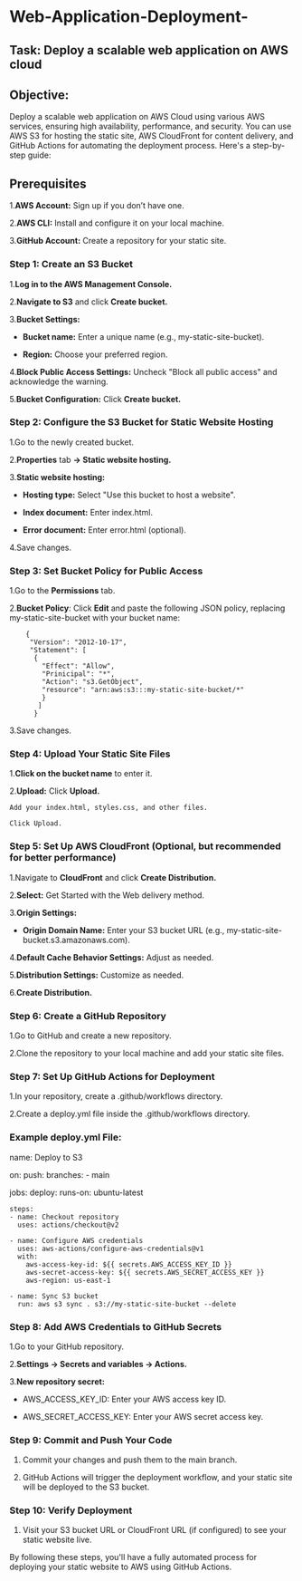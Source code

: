 # Web-Application-Deployment-
## Task: Deploy a scalable web application on AWS cloud

## Objective:
Deploy a scalable web application on AWS Cloud using various AWS services, ensuring high availability, performance, and security. You can use AWS S3 for hosting the static site, AWS CloudFront for content delivery, and GitHub Actions for automating the deployment process. Here's a step-by-step guide:

## Prerequisites
1.**AWS Account:** Sign up if you don’t have one.

2.**AWS CLI:** Install and configure it on your local machine.

3.**GitHub Account:** Create a repository for your static site.

### Step 1: Create an S3 Bucket

1.**Log in to the AWS Management Console.**

2.**Navigate to S3** and click **Create bucket.**

3.**Bucket Settings:**

- **Bucket name:** Enter a unique name (e.g., my-static-site-bucket).
        
- **Region:** Choose your preferred region.
    
4.**Block Public Access Settings:** Uncheck "Block all public access" and acknowledge the warning.

5.**Bucket Configuration:** Click **Create bucket.**

### Step 2: Configure the S3 Bucket for Static Website Hosting

1.Go to the newly created bucket.

2.**Properties** tab **→ Static website hosting.**

3.**Static website hosting:**

   - **Hosting type:** Select "Use this bucket to host a website".
    
   - **Index document:** Enter index.html.
    
   - **Error document:** Enter error.html (optional).
    
4.Save changes.


### Step 3: Set Bucket Policy for Public Access

1.Go to the **Permissions** tab.

2.**Bucket Policy**: Click **Edit** and paste the following JSON policy, replacing my-static-site-bucket with your bucket name:

        {
         "Version": "2012-10-17",
         "Statement": [
          {
            "Effect": "Allow",
            "Prinicipal": "*",
            "Action": "s3.GetObject",
            "resource": "arn:aws:s3:::my-static-site-bucket/*"
            }
           ]
          }
                   
3.Save changes.

### Step 4: Upload Your Static Site Files

1.**Click on the bucket name** to enter it.

2.**Upload:**
    Click **Upload.**
    
    Add your index.html, styles.css, and other files.
    
    Click Upload.
        
### Step 5: Set Up AWS CloudFront (Optional, but recommended for better performance)

1.Navigate to **CloudFront** and click **Create Distribution.**

2.**Select:** Get Started with the Web delivery method.

3.**Origin Settings:**

- **Origin Domain Name:** Enter your S3 bucket URL (e.g., my-static-site-bucket.s3.amazonaws.com).
  
4.**Default Cache Behavior Settings:** Adjust as needed.
  
5.**Distribution Settings:** Customize as needed.

6.**Create Distribution.**

### Step 6: Create a GitHub Repository

1.Go to GitHub and create a new repository.

2.Clone the repository to your local machine and add your static site files.
   
### Step 7: Set Up GitHub Actions for Deployment

1.In your repository, create a .github/workflows directory.

2.Create a deploy.yml file inside the .github/workflows directory.

### Example deploy.yml File:

name: Deploy to S3

on:
  push:
    branches:
      - main

jobs:
  deploy:
    runs-on: ubuntu-latest

    steps:
    - name: Checkout repository
      uses: actions/checkout@v2

    - name: Configure AWS credentials
      uses: aws-actions/configure-aws-credentials@v1
      with:
        aws-access-key-id: ${{ secrets.AWS_ACCESS_KEY_ID }}
        aws-secret-access-key: ${{ secrets.AWS_SECRET_ACCESS_KEY }}
        aws-region: us-east-1

    - name: Sync S3 bucket
      run: aws s3 sync . s3://my-static-site-bucket --delete
      
### Step 8: Add AWS Credentials to GitHub Secrets

1.Go to your GitHub repository.

2.**Settings → Secrets and variables → Actions.**

3.**New repository secret:**

- AWS_ACCESS_KEY_ID: Enter your AWS access key ID.
  
- AWS_SECRET_ACCESS_KEY: Enter your AWS secret access key.
  
### Step 9: Commit and Push Your Code

1. Commit your changes and push them to the main branch.
   
2. GitHub Actions will trigger the deployment workflow, and your static site will be deployed to the S3 bucket.
   
### Step 10: Verify Deployment

1. Visit your S3 bucket URL or CloudFront URL (if configured) to see your static website live.

By following these steps, you'll have a fully automated process for deploying your static website to AWS using GitHub Actions.
